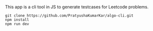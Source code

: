 This app is a cli tool in JS to generate testcases for Leetcode problems.
```
git clone https://github.com/PratyushaKumarKar/algo-cli.git
npm install
npm run dev

```
